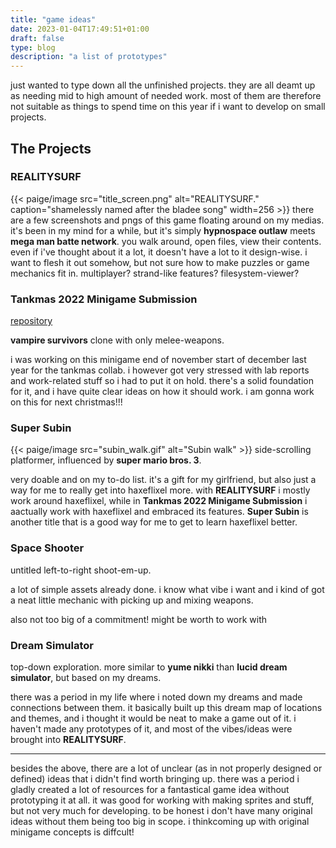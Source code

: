 ```yaml
---
title: "game ideas"
date: 2023-01-04T17:49:51+01:00
draft: false
type: blog
description: "a list of prototypes"
---
```


just wanted to type down all the unfinished projects. they are all deamt up as needing mid to high amount of needed work. most of them are therefore not suitable as things to spend time on this year if i want to develop on small projects.

## The Projects
### REALITYSURF
{{< paige/image src="title_screen.png" alt="REALITYSURF." caption="shamelessly named after the bladee song" width=256 >}}
there are a few screenshots and pngs of this game floating around on my medias. it's been in my mind for a while, but it's simply **hypnospace outlaw** meets **mega man batte network**. you walk around, open files, view their contents. even if i've thought about it a lot, it doesn't have a lot to it design-wise. i want to flesh it out somehow, but not sure how to make puzzles or game mechanics fit in. multiplayer? strand-like features? filesystem-viewer?

### Tankmas 2022 Minigame Submission
[repository](https://github.com/oscarcederberg/adventcollab2022-melee)

**vampire survivors** clone with only melee-weapons.

i was working on this minigame end of november start of december last year for the tankmas collab. i however got very stressed with lab reports and work-related stuff so i had to put it on hold. there's a solid foundation for it, and i have quite clear ideas on how it should work. i am gonna work on this for next christmas!!!

### Super Subin
{{< paige/image src="subin_walk.gif" alt="Subin walk" >}}
side-scrolling platformer, influenced by **super mario bros. 3**.

very doable and on my to-do list. it's a gift for my girlfriend, but also just a way for me to really get into haxeflixel more. with **REALITYSURF** i mostly work around haxeflixel, while in **Tankmas 2022 Minigame Submission** i aactually work with haxeflixel and embraced its features. **Super Subin** is another title that is a good way for me to get to learn haxeflixel better.

### Space Shooter
untitled left-to-right shoot-em-up.

a lot of simple assets already done. i know what vibe i want and i kind of got a neat little mechanic with picking up and mixing weapons.

also not too big of a commitment! might be worth to work with

### Dream Simulator
top-down exploration. more similar to **yume nikki** than **lucid dream simulator**, but based on my dreams.

there was a period in my life where i noted down my dreams and made connections between them. it basically built up this dream map of locations and themes, and i thought it would be neat to make a game out of it. i haven't made any prototypes of it, and most of the vibes/ideas were brought into **REALITYSURF**.

------------

besides the above, there are a lot of unclear (as in not properly designed or defined) ideas that i didn't find worth bringing up. there was a period i gladly created a lot of resources for a fantastical game idea without prototyping it at all. it was good for working with making sprites and stuff, but not very much for developing. to be honest i don't have many original ideas without them being too big in scope. i thinkcoming up with original minigame concepts is diffcult!